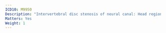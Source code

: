 ```yaml
---
ICD10: M9950
Description: "Intervertebral disc stenosis of neural canal: Head region"
Matters: Yes
Weight: 1
---
```

